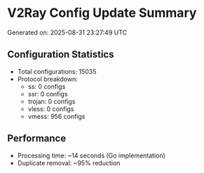# V2Ray Config Update Summary
Generated on: 2025-08-31 23:27:49 UTC

## Configuration Statistics
- Total configurations: 15035
- Protocol breakdown:
  - ss: 0 configs
  - ssr: 0 configs
  - trojan: 0 configs
  - vless: 0 configs
  - vmess: 956 configs

## Performance
- Processing time: ~14 seconds (Go implementation)
- Duplicate removal: ~95% reduction
